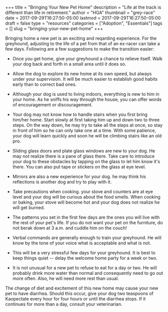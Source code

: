 +++
title = "Bringing Your New Pet Home"
description = "Life at the track is different than life in retirement."
author = "HGA"
thumbnail = "grey-race"
date = 2017-09-29T16:27:50-05:00
lastmod = 2017-09-29T16:27:50-05:00
draft = false
type = "resources"
categories = ["Adoption", "Essentials"]
tags = []
slug = "bringing-your-new-pet-home"
+++

Bringing home a new pet is an exciting and reqarding experience. For the greyhound, adjusting to the life of a pet from that of an ex-racer can take a few days. Following are a few suggestions to make the transition easier:

* Once you get home, give your greyhound a chance to relieve itself. Walk your dog back and forth in a small area until it does so.

* Allow the dog to explore its new home at its own speed, but always under your supervision. It will be much easier to establish good habits early than to correct bad ones.

* Although your dog is used to living indoors, everything is new to him in your home. As he sniffs his way through the house, you can offer words of encouragement or discouragement.

* Your dog may not know how to handle stairs when you first bring him/her home. Start slowly at first taking him up and down two to three steps. On the way down, he may try to take all the steps at once, so stay in front of him so he can only take one at a time. With some patience, your dog will learn quickly and soon he will be climbing stairs like an old pro.

* Sliding glass doors and plate glass windows are new to your dog. He may not realize there is a pane of glass there. Take care to introduce your dog to these obstacles by tapping on the glass to let him know it's there. You can also put tape or stickers on the glass at eye level.

* Mirrors are also a new experience for your dog. he may think his reflections is another dog and try to play with it.

* Take precautions when cooking. your stove and counters are at eye level and your dog will be curious about the food smells. When cooking or baking, your stove will become hot and your dog does not realize he will get burned.

* The patterns you set in the first few days are the ones you will live with the rest of your pet's life. If you do not want your pet on the furniture, do not berak down at 3 a.m. and cuddle him on the couch!

* Verbal commands are generally enough to train your greyhound. He will know by the tone of your voice what is acceptable and what is not.

* This will be a very stressful few days for your greyhound. It is best to keep things quiet -- delay the welcome home party for a week or two.

* It is not unusual for a new pet to refuse to eat for a day or two. He will probably drink more water than normal and consequently need to go out more often. Also, he will need more rest than usual.

The change of diet and excitement of this new home may cause your new pet to have diarrhea. Should this occur, give your dog two teaspoons of Kaopectate every hour for four hours or until the diarrhea stops. If it continues for more than a day, consult your veterinarian.